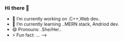 ### Hi there 👋



- 🔭 I’m currently working on .C++,Web dev..
- 🌱 I’m currently learning ..MERN stack, Andriod dev.
- 😄 Pronouns: .She/Her..
- ⚡ Fun fact: ...
-->
